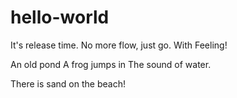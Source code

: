 # hello-world
It's release time. No more flow, just go. With Feeling!

An old pond
A frog jumps in
The sound of water.

There is sand on the beach!
